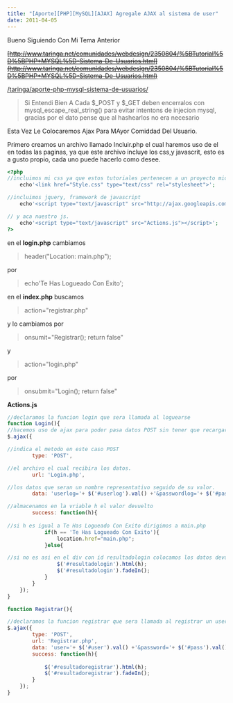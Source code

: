 ```yaml
---
title: "[Aporte][PHP][MySQL][AJAX] Agregale AJAX al sistema de user"
date: 2011-04-05
---
```

Bueno Siguiendo Con Mi Tema Anterior

~~[http://www.taringa.net/comunidades/webdesign/2350804/%5BTutorial%5D%5BPHP+MYSQL%5D-Sistema-De-Usuarios.html](http://www.taringa.net/comunidades/webdesign/2350804/%5BTutorial%5D%5BPHP+MYSQL%5D-Sistema-De-Usuarios.html)~~

[/taringa/aporte-php-mysql-sistema-de-usuarios/](/taringa/aporte-php-mysql-sistema-de-usuarios/)

> Si Entendi Bien A Cada $_POST y $_GET deben encerralos con mysql_escape_real_string() para evitar intentons de injecion mysql, gracias por el dato pense que al hashearlos no era necesario 

Esta Vez Le Colocaremos Ajax Para MAyor Comiddad Del Usuario.

Primero creamos un archivo llamado Incluir.php el cual haremos uso de el en todas las paginas, ya que este archivo incluye los css,y javascrit, esto es a gusto propio, cada uno puede hacerlo como desee.

```php
<?php
//incluimos mi css ya que estos tutoriales pertenecen a un proyecto mio
    echo'<link href="Style.css" type="text/css" rel="stylesheet">';

//incluimos jquery, framework de javascript
    echo'<script type="text/javascript" src="http://ajax.googleapis.com/ajax/libs/jquery/1.5.1/jquery.min.js"></script>';

// y aca nuestro js.
    echo'<script type="text/javascript" src="Actions.js"></script>';
?>
```

en el **login.php** cambiamos

> header("Location: main.php");

por

> echo'Te Has Logueado Con Exito';


en el **index.php** buscamos

> action="registrar.php"

y lo cambiamos por

> onsumit="Registrar(); return false"


y

> action="login.php"

por

> onsubmit="Login(); return false"


**Actions.js**

```js
//declaramos la funcion login que sera llamada al loguearse
function Login(){
//hacemos uso de ajax para poder pasa datos POST sin tener que recargar la pagina
$.ajax({

//indica el metodo en este caso POST
        type: 'POST',

//el archivo el cual recibira los datos.
        url: 'Login.php',

//los datos que seran un nombre representativo seguido de su valor.
        data: 'userlog='+ $('#userlog').val() +'&passwordlog='+ $('#passwordlog').val(),

//almacenamos en la vriable h el valor devuelto
        success: function(h){
        
//si h es igual a Te Has Logueado Con Exito dirigimos a main.php
            if(h == 'Te Has Logueado Con Exito'){
                location.href="main.php";
            }else{

//si no es asi en el div con id resultadologin colocamos los datos devueltos y los mostramos con fadein para efectos esteticos.
                $('#resultadologin').html(h);
                $('#resultadologin').fadeIn();
            }
        }        
    });
}

function Registrar(){

//declaramos la funcion registrar que sera llamada al registrar un user, no necesita explicacion con entender la anterior es suficiente...
$.ajax({
        type: 'POST',
        url: 'Registrar.php',
        data: 'user='+ $('#user').val() +'&password='+ $('#pass').val() +'&email='+$('#email').val(),
        success: function(h){
        
            $('#resultadoregistrar').html(h);
            $('#resultadoregistrar').fadeIn();
        }        
    });
} 
```
